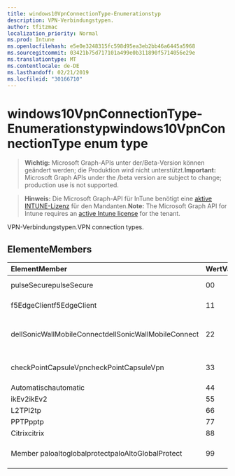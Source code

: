 ```yaml
---
title: windows10VpnConnectionType-Enumerationstyp
description: VPN-Verbindungstypen.
author: tfitzmac
localization_priority: Normal
ms.prod: Intune
ms.openlocfilehash: e5e0e3248315fc598d95ea3eb2bb46a6445a5968
ms.sourcegitcommit: 03421b75d717101a499e0b311890f5714056e29e
ms.translationtype: MT
ms.contentlocale: de-DE
ms.lasthandoff: 02/21/2019
ms.locfileid: "30166710"
---
```

# <a name="windows10vpnconnectiontype-enum-type"></a><span data-ttu-id="bf327-103">windows10VpnConnectionType-Enumerationstyp</span><span class="sxs-lookup"><span data-stu-id="bf327-103">windows10VpnConnectionType enum type</span></span>

> <span data-ttu-id="bf327-104">**Wichtig:** Microsoft Graph-APIs unter der/Beta-Version können geändert werden; die Produktion wird nicht unterstützt.</span><span class="sxs-lookup"><span data-stu-id="bf327-104">**Important:** Microsoft Graph APIs under the /beta version are subject to change; production use is not supported.</span></span>

> <span data-ttu-id="bf327-105">**Hinweis:** Die Microsoft Graph-API für InTune benötigt eine [aktive INTUNE-Lizenz](https://go.microsoft.com/fwlink/?linkid=839381) für den Mandanten.</span><span class="sxs-lookup"><span data-stu-id="bf327-105">**Note:** The Microsoft Graph API for Intune requires an [active Intune license](https://go.microsoft.com/fwlink/?linkid=839381) for the tenant.</span></span>

<span data-ttu-id="bf327-106">VPN-Verbindungstypen.</span><span class="sxs-lookup"><span data-stu-id="bf327-106">VPN connection types.</span></span>

## <a name="members"></a><span data-ttu-id="bf327-107">Elemente</span><span class="sxs-lookup"><span data-stu-id="bf327-107">Members</span></span>
|<span data-ttu-id="bf327-108">Element</span><span class="sxs-lookup"><span data-stu-id="bf327-108">Member</span></span>|<span data-ttu-id="bf327-109">Wert</span><span class="sxs-lookup"><span data-stu-id="bf327-109">Value</span></span>|<span data-ttu-id="bf327-110">Beschreibung</span><span class="sxs-lookup"><span data-stu-id="bf327-110">Description</span></span>|
|:---|:---|:---|
|<span data-ttu-id="bf327-111">pulseSecure</span><span class="sxs-lookup"><span data-stu-id="bf327-111">pulseSecure</span></span>|<span data-ttu-id="bf327-112">0</span><span class="sxs-lookup"><span data-stu-id="bf327-112">0</span></span>|<span data-ttu-id="bf327-113">Impuls sicher.</span><span class="sxs-lookup"><span data-stu-id="bf327-113">Pulse Secure.</span></span>|
|<span data-ttu-id="bf327-114">f5EdgeClient</span><span class="sxs-lookup"><span data-stu-id="bf327-114">f5EdgeClient</span></span>|<span data-ttu-id="bf327-115">1</span><span class="sxs-lookup"><span data-stu-id="bf327-115">1</span></span>|<span data-ttu-id="bf327-116">F5-Edge-Client.</span><span class="sxs-lookup"><span data-stu-id="bf327-116">F5 Edge Client.</span></span>|
|<span data-ttu-id="bf327-117">dellSonicWallMobileConnect</span><span class="sxs-lookup"><span data-stu-id="bf327-117">dellSonicWallMobileConnect</span></span>|<span data-ttu-id="bf327-118">2</span><span class="sxs-lookup"><span data-stu-id="bf327-118">2</span></span>|<span data-ttu-id="bf327-119">Dell SonicWALL Mobile-Verbindung.</span><span class="sxs-lookup"><span data-stu-id="bf327-119">Dell SonicWALL Mobile Connection.</span></span>|
|<span data-ttu-id="bf327-120">checkPointCapsuleVpn</span><span class="sxs-lookup"><span data-stu-id="bf327-120">checkPointCapsuleVpn</span></span>|<span data-ttu-id="bf327-121">3</span><span class="sxs-lookup"><span data-stu-id="bf327-121">3</span></span>|<span data-ttu-id="bf327-122">Überprüfen Sie Point Kapsel VPN.</span><span class="sxs-lookup"><span data-stu-id="bf327-122">Check Point Capsule VPN.</span></span>|
|<span data-ttu-id="bf327-123">Automatisch</span><span class="sxs-lookup"><span data-stu-id="bf327-123">automatic</span></span>|<span data-ttu-id="bf327-124">4</span><span class="sxs-lookup"><span data-stu-id="bf327-124">4</span></span>|<span data-ttu-id="bf327-125">Automatisch.</span><span class="sxs-lookup"><span data-stu-id="bf327-125">Automatic.</span></span>|
|<span data-ttu-id="bf327-126">ikEv2</span><span class="sxs-lookup"><span data-stu-id="bf327-126">ikEv2</span></span>|<span data-ttu-id="bf327-127">5</span><span class="sxs-lookup"><span data-stu-id="bf327-127">5</span></span>|<span data-ttu-id="bf327-128">IKEv2.</span><span class="sxs-lookup"><span data-stu-id="bf327-128">IKEv2.</span></span>|
|<span data-ttu-id="bf327-129">L2TP</span><span class="sxs-lookup"><span data-stu-id="bf327-129">l2tp</span></span>|<span data-ttu-id="bf327-130">6</span><span class="sxs-lookup"><span data-stu-id="bf327-130">6</span></span>|<span data-ttu-id="bf327-131">L2TP.</span><span class="sxs-lookup"><span data-stu-id="bf327-131">L2TP.</span></span>|
|<span data-ttu-id="bf327-132">PPTP</span><span class="sxs-lookup"><span data-stu-id="bf327-132">pptp</span></span>|<span data-ttu-id="bf327-133">7</span><span class="sxs-lookup"><span data-stu-id="bf327-133">7</span></span>|<span data-ttu-id="bf327-134">PPTP.</span><span class="sxs-lookup"><span data-stu-id="bf327-134">PPTP.</span></span>|
|<span data-ttu-id="bf327-135">Citrix</span><span class="sxs-lookup"><span data-stu-id="bf327-135">citrix</span></span>|<span data-ttu-id="bf327-136">8</span><span class="sxs-lookup"><span data-stu-id="bf327-136">8</span></span>|<span data-ttu-id="bf327-137">Citrix.</span><span class="sxs-lookup"><span data-stu-id="bf327-137">Citrix.</span></span>|
|<span data-ttu-id="bf327-138">Member paloaltoglobalprotect</span><span class="sxs-lookup"><span data-stu-id="bf327-138">paloAltoGlobalProtect</span></span>|<span data-ttu-id="bf327-139">9</span><span class="sxs-lookup"><span data-stu-id="bf327-139">9</span></span>|<span data-ttu-id="bf327-140">Palo Alto Networks GlobalProtect.</span><span class="sxs-lookup"><span data-stu-id="bf327-140">Palo Alto Networks GlobalProtect.</span></span>|




